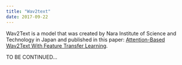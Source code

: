 ```yaml
---
title: "Wav2text"
date: 2017-09-22
---
```


Wav2Text is a model that was created by Nara Institute of Science and
Technology in Japan and published in this paper: [Attention-Based
Wav2Text With Feature Transfer
Learning](https://arxiv.org/pdf/1709.07814.pdf).

TO BE CONTINUED\...
